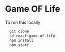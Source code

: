 # Game OF Life

To run this locally

```bash
  git clone
  cd react-game-of-life
  npm install
  npm start
```
